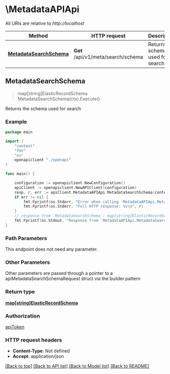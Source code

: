 # \MetadataAPIApi

All URIs are relative to *http://localhost*

Method | HTTP request | Description
------------- | ------------- | -------------
[**MetadataSearchSchema**](MetadataAPIApi.md#MetadataSearchSchema) | **Get** /api/v1/meta/search/schema | Returns the schema used for search



## MetadataSearchSchema

> map[string]ElasticRecordSchema MetadataSearchSchema(ctx).Execute()

Returns the schema used for search



### Example

```go
package main

import (
    "context"
    "fmt"
    "os"
    openapiclient "./openapi"
)

func main() {

    configuration := openapiclient.NewConfiguration()
    apiClient := openapiclient.NewAPIClient(configuration)
    resp, r, err := apiClient.MetadataAPIApi.MetadataSearchSchema(context.Background()).Execute()
    if err != nil {
        fmt.Fprintf(os.Stderr, "Error when calling `MetadataAPIApi.MetadataSearchSchema``: %v\n", err)
        fmt.Fprintf(os.Stderr, "Full HTTP response: %v\n", r)
    }
    // response from `MetadataSearchSchema`: map[string]ElasticRecordSchema
    fmt.Fprintf(os.Stdout, "Response from `MetadataAPIApi.MetadataSearchSchema`: %v\n", resp)
}
```

### Path Parameters

This endpoint does not need any parameter.

### Other Parameters

Other parameters are passed through a pointer to a apiMetadataSearchSchemaRequest struct via the builder pattern


### Return type

[**map[string]ElasticRecordSchema**](ElasticRecordSchema.md)

### Authorization

[apiToken](../README.md#apiToken)

### HTTP request headers

- **Content-Type**: Not defined
- **Accept**: application/json

[[Back to top]](#) [[Back to API list]](../README.md#documentation-for-api-endpoints)
[[Back to Model list]](../README.md#documentation-for-models)
[[Back to README]](../README.md)

